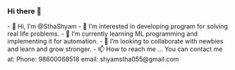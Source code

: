 ### Hi there 👋

<!--
**ShyamStha/ShyamStha** is a ✨ _special_ ✨ repository because its `README.md` (this file) appears on your GitHub profile.

Here are some ideas to get you started:

--!>

- 👋 Hi, I’m @SthaShyam
- 👀 I’m interested in developing program for solving real life problems.
- 🌱 I’m currently learning ML programming and implementing it for automation.
- 💞️ I’m looking to collaborate with newbies and learn and grow stronger.
- 📫 How to reach me ... You can contact me at:
Phone: 98600068518
email: shyamstha055@gmail.com

<!---
SthaShyam/SthaShyam is a ✨ special ✨ repository because its `README.md` (this file) appears on your GitHub profile.
You can click the Preview link to take a look at your changes.
--->
